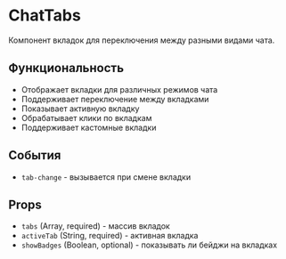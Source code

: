 # ChatTabs

Компонент вкладок для переключения между разными видами чата.

## Функциональность

- Отображает вкладки для различных режимов чата
- Поддерживает переключение между вкладками
- Показывает активную вкладку
- Обрабатывает клики по вкладкам
- Поддерживает кастомные вкладки

## События

- `tab-change` - вызывается при смене вкладки

## Props

- `tabs` (Array, required) - массив вкладок
- `activeTab` (String, required) - активная вкладка
- `showBadges` (Boolean, optional) - показывать ли бейджи на вкладках
